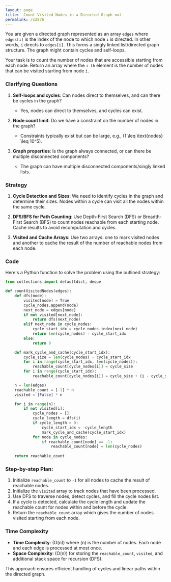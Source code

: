 ```yaml
---
layout: page
title:  Count Visited Nodes in a Directed Graph-out
permalink: /s2876
---
```


You are given a directed graph represented as an array `edges` where `edges[i]` is the index of the node to which node `i` is directed. In other words, `i` directs to `edges[i]`. This forms a singly linked list/directed graph structure. The graph might contain cycles and self-loops.

Your task is to count the number of nodes that are accessible starting from each node. Return an array where the `i-th` element is the number of nodes that can be visited starting from node `i`.

### Clarifying Questions

1. **Self-loops and cycles**: Can nodes direct to themselves, and can there be cycles in the graph?
   - Yes, nodes can direct to themselves, and cycles can exist.
  
2. **Node count limit**: Do we have a constraint on the number of nodes in the graph?
   - Constraints typically exist but can be large, e.g., \(1 \leq \text{nodes} \leq 10^5\).

3. **Graph properties**: Is the graph always connected, or can there be multiple disconnected components?
   - The graph can have multiple disconnected components/singly linked lists.

### Strategy

1. **Cycle Detection and Sizes**: We need to identify cycles in the graph and determine their sizes. Nodes within a cycle can visit all the nodes within the same cycle.

2. **DFS/BFS for Path Counting**: Use Depth-First Search (DFS) or Breadth-First Search (BFS) to count nodes reachable from each starting node. Cache results to avoid recomputation and cycles.

3. **Visited and Cache Arrays**: Use two arrays: one to mark visited nodes and another to cache the result of the number of reachable nodes from each node.
   
### Code

Here's a Python function to solve the problem using the outlined strategy:

```python
from collections import defaultdict, deque

def countVisitedNodes(edges):
    def dfs(node):
        visited[node] = True
        cycle_nodes.append(node)
        next_node = edges[node]
        if not visited[next_node]:
            return dfs(next_node)
        elif next_node in cycle_nodes:
            cycle_start_idx = cycle_nodes.index(next_node)
            return len(cycle_nodes) - cycle_start_idx
        else:
            return 0

    def mark_cycle_and_cache(cycle_start_idx):
        cycle_size = len(cycle_nodes) - cycle_start_idx
        for i in range(cycle_start_idx, len(cycle_nodes)):
            reachable_count[cycle_nodes[i]] = cycle_size
        for i in range(cycle_start_idx):
            reachable_count[cycle_nodes[i]] = cycle_size + (i - cycle_start_idx)

    n = len(edges)
    reachable_count = [-1] * n
    visited = [False] * n

    for i in range(n):
        if not visited[i]:
            cycle_nodes = []
            cycle_length = dfs(i)
            if cycle_length > 0:
                cycle_start_idx = -cycle_length
                mark_cycle_and_cache(cycle_start_idx)
            for node in cycle_nodes:
                if reachable_count[node] == -1:
                    reachable_count[node] = len(cycle_nodes)
    
    return reachable_count
```

### Step-by-step Plan:

1. Initialize `reachable_count` to `-1` for all nodes to cache the result of reachable nodes.
2. Initialize the `visited` array to track nodes that have been processed.
3. Use DFS to traverse nodes, detect cycles, and fill the cycle nodes list.
4. If a cycle is detected, calculate the cycle length and update the reachable count for nodes within and before the cycle.
5. Return the `reachable_count` array which gives the number of nodes visited starting from each node.

### Time Complexity

- **Time Complexity**: \(O(n)\) where \(n\) is the number of nodes. Each node and each edge is processed at most once.
- **Space Complexity**: \(O(n)\) for storing the `reachable_count`, `visited`, and additional stack space for recursion (DFS).

This approach ensures efficient handling of cycles and linear paths within the directed graph.
